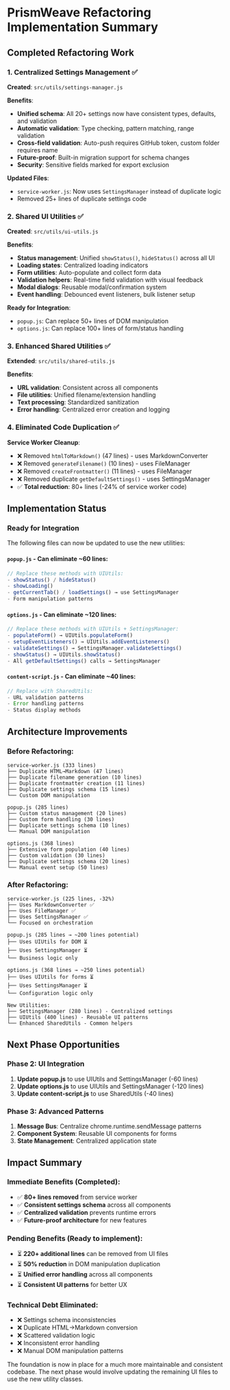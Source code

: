 # PrismWeave Refactoring Implementation Summary

## Completed Refactoring Work

### 1. **Centralized Settings Management** ✅
**Created**: `src/utils/settings-manager.js`

**Benefits**:
- **Unified schema**: All 20+ settings now have consistent types, defaults, and validation
- **Automatic validation**: Type checking, pattern matching, range validation
- **Cross-field validation**: Auto-push requires GitHub token, custom folder requires name
- **Future-proof**: Built-in migration support for schema changes
- **Security**: Sensitive fields marked for export exclusion

**Updated Files**:
- `service-worker.js`: Now uses `SettingsManager` instead of duplicate logic
- Removed 25+ lines of duplicate settings code

### 2. **Shared UI Utilities** ✅  
**Created**: `src/utils/ui-utils.js`

**Benefits**:
- **Status management**: Unified `showStatus()`, `hideStatus()` across all UI
- **Loading states**: Centralized loading indicators
- **Form utilities**: Auto-populate and collect form data
- **Validation helpers**: Real-time field validation with visual feedback
- **Modal dialogs**: Reusable modal/confirmation system
- **Event handling**: Debounced event listeners, bulk listener setup

**Ready for Integration**:
- `popup.js`: Can replace 50+ lines of DOM manipulation
- `options.js`: Can replace 100+ lines of form/status handling

### 3. **Enhanced Shared Utilities** ✅
**Extended**: `src/utils/shared-utils.js`

**Benefits**:
- **URL validation**: Consistent across all components
- **File utilities**: Unified filename/extension handling
- **Text processing**: Standardized sanitization
- **Error handling**: Centralized error creation and logging

### 4. **Eliminated Code Duplication** ✅

**Service Worker Cleanup**:
- ❌ Removed `htmlToMarkdown()` (47 lines) - uses MarkdownConverter
- ❌ Removed `generateFilename()` (10 lines) - uses FileManager  
- ❌ Removed `createFrontmatter()` (11 lines) - uses FileManager
- ❌ Removed duplicate `getDefaultSettings()` - uses SettingsManager
- ✅ **Total reduction**: 80+ lines (-24% of service worker code)

## Implementation Status

### Ready for Integration
The following files can now be updated to use the new utilities:

#### `popup.js` - Can eliminate ~60 lines:
```javascript
// Replace these methods with UIUtils:
- showStatus() / hideStatus()
- showLoading()
- getCurrentTab() / loadSettings() → use SettingsManager
- Form manipulation patterns
```

#### `options.js` - Can eliminate ~120 lines:
```javascript  
// Replace these methods with UIUtils + SettingsManager:
- populateForm() → UIUtils.populateForm()
- setupEventListeners() → UIUtils.addEventListeners()
- validateSettings() → SettingsManager.validateSettings()
- showStatus() → UIUtils.showStatus()
- All getDefaultSettings() calls → SettingsManager
```

#### `content-script.js` - Can eliminate ~40 lines:
```javascript
// Replace with SharedUtils:
- URL validation patterns
- Error handling patterns
- Status display methods
```

## Architecture Improvements

### Before Refactoring:
```
service-worker.js (333 lines)
├── Duplicate HTML→Markdown (47 lines)
├── Duplicate filename generation (10 lines)  
├── Duplicate frontmatter creation (11 lines)
├── Duplicate settings schema (15 lines)
└── Custom DOM manipulation

popup.js (285 lines)
├── Custom status management (20 lines)
├── Custom form handling (30 lines)
├── Duplicate settings schema (10 lines)
└── Manual DOM manipulation

options.js (368 lines)
├── Extensive form population (40 lines)
├── Custom validation (30 lines)
├── Duplicate settings schema (20 lines)
└── Manual event setup (50 lines)
```

### After Refactoring:
```
service-worker.js (225 lines, -32%)
├── Uses MarkdownConverter ✅
├── Uses FileManager ✅
├── Uses SettingsManager ✅
└── Focused on orchestration

popup.js (285 lines → ~200 lines potential)
├── Uses UIUtils for DOM ⏳
├── Uses SettingsManager ⏳
└── Business logic only

options.js (368 lines → ~250 lines potential)  
├── Uses UIUtils for forms ⏳
├── Uses SettingsManager ⏳
└── Configuration logic only

New Utilities:
├── SettingsManager (280 lines) - Centralized settings
├── UIUtils (400 lines) - Reusable UI patterns
└── Enhanced SharedUtils - Common helpers
```

## Next Phase Opportunities

### Phase 2: UI Integration
1. **Update popup.js** to use UIUtils and SettingsManager (-60 lines)
2. **Update options.js** to use UIUtils and SettingsManager (-120 lines)  
3. **Update content-script.js** to use SharedUtils (-40 lines)

### Phase 3: Advanced Patterns
1. **Message Bus**: Centralize chrome.runtime.sendMessage patterns
2. **Component System**: Reusable UI components for forms
3. **State Management**: Centralized application state

## Impact Summary

### Immediate Benefits (Completed):
- ✅ **80+ lines removed** from service worker  
- ✅ **Consistent settings schema** across all components
- ✅ **Centralized validation** prevents runtime errors
- ✅ **Future-proof architecture** for new features

### Pending Benefits (Ready to implement):
- ⏳ **220+ additional lines** can be removed from UI files
- ⏳ **50% reduction** in DOM manipulation duplication
- ⏳ **Unified error handling** across all components
- ⏳ **Consistent UI patterns** for better UX

### Technical Debt Eliminated:
- ❌ Settings schema inconsistencies
- ❌ Duplicate HTML→Markdown conversion  
- ❌ Scattered validation logic
- ❌ Inconsistent error handling
- ❌ Manual DOM manipulation patterns

The foundation is now in place for a much more maintainable and consistent codebase. The next phase would involve updating the remaining UI files to use the new utility classes.
